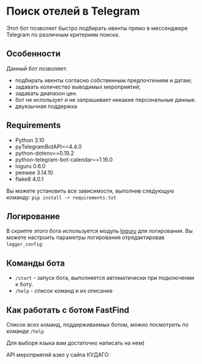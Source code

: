 # Поиск отелей в Telegram

Этот бот позволяет быстро подбирать ивенты прямо в мессенджере Telegram по различным критериям поиска.

## Особенности

Данный бот позволяет:
* подбирать ивенты согласно собственным предпочтениям и датам;
* задавать количество выводимых мероприятий;  
* задавать диапазон цен.
* бот не использует и не запрашивает никакие персональные данные.
* двуязычная поддержка

## Requirements

* Python 3.10
* pyTelegramBotAPI==4.4.0
* python-dotenv==0.19.2
* python-telegram-bot-calendar==1.16.0
* loguru 0.6.0
* peewee 3.14.10
* flake8 4.0.1

Вы можете установить все зависимости, выполнив следующую команду: `pip install -r requirements.txt`

## Логирование

В скрипте этого бота используется модуль [loguru](https://github.com/Delgan/loguru) для логирования. 
Вы можете настроить параметры логирования отредактировав `logger_config`:


## Команды бота

* `/start` - запуск бота, выполняется автоматически при подключении к боту.
* `/help` - список команд и их описание


## Как работать с ботом FastFind

Список всех команд, поддерживаемых ботом, можно посмотреть по команде `/help`

Для выборя языка вам достаточно написать на нем)

API мероприятий взял у сайта КУДАГО

